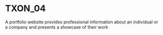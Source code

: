 # TXON_04
A portfolio website provides professional  information about an individual or a company and presents a showcase of their  work
